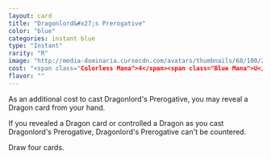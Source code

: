 ```yaml
---
layout: card
title: "Dragonlord&#x27;s Prerogative"
color: "blue"
categories: instant blue
type: "Instant"
rarity: "R"
image: "http://media-dominaria.cursecdn.com/avatars/thumbnails/68/100/200/283/635613334402872487.png"
cost: "<span class="Colorless Mana">4</span><span class="Blue Mana">U</span><span class="Blue Mana">U</span>"
flavor: ""
---
```


As an additional cost to cast Dragonlord's Prerogative, you may reveal a Dragon card from your hand.

If you revealed a Dragon card or controlled a Dragon as you cast Dragonlord's Prerogative, Dragonlord's Prerogative can't be countered.

Draw four cards.
